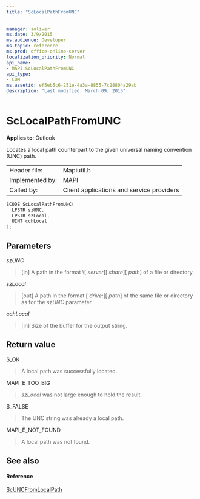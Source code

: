 ```yaml
---
title: "ScLocalPathFromUNC"
 
 
manager: soliver
ms.date: 3/9/2015
ms.audience: Developer
ms.topic: reference
ms.prod: office-online-server
localization_priority: Normal
api_name:
- MAPI.ScLocalPathFromUNC
api_type:
- COM
ms.assetid: ef5eb5c6-251e-4a3a-8855-7c28804a29ab
description: "Last modified: March 09, 2015"
---
```


# ScLocalPathFromUNC

  
  
**Applies to**: Outlook 
  
Locates a local path counterpart to the given universal naming convention (UNC) path. 
  
|||
|:-----|:-----|
|Header file:  <br/> |Mapiutil.h  <br/> |
|Implemented by:  <br/> |MAPI  <br/> |
|Called by:  <br/> |Client applications and service providers  <br/> |
   
```cpp
SCODE ScLocalPathFromUNC(
  LPSTR szUNC,
  LPSTR szLocal,
  UINT cchLocal
);
```

## Parameters

 _szUNC_
  
> [in] A path in the format \\[ _server_]\[ _share_]\[ _path_] of a file or directory.
    
 _szLocal_
  
> [out] A path in the format [ _drive:_]\[ _path_] of the same file or directory as for the  _szUNC_ parameter. 
    
 _cchLocal_
  
> [in] Size of the buffer for the output string.
    
## Return value

S_OK
  
> A local path was successfully located.
    
MAPI_E_TOO_BIG
  
>  _szLocal_ was not large enough to hold the result. 
    
S_FALSE
  
> The UNC string was already a local path.
    
MAPI_E_NOT_FOUND
  
> A local path was not found.
    
## See also

#### Reference

[ScUNCFromLocalPath](scuncfromlocalpath.md)

